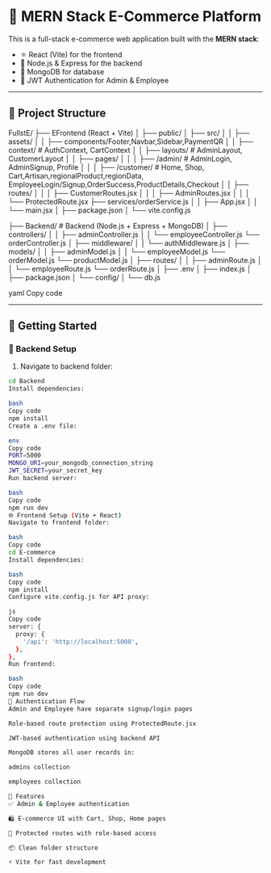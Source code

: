 # 🛒 MERN Stack E-Commerce Platform

This is a full-stack e-commerce web application built with the **MERN stack**:

- ⚛️ React (Vite) for the frontend
- 🧠 Node.js & Express for the backend
- 🍃 MongoDB for database
- 🔐 JWT Authentication for Admin & Employee

---

## 📁 Project Structure

FullstE/
├── EFrontend (React + Vite)
│ ├── public/
│ ├── src/
│ │ ├── assets/
│ │ ├── components/Footer,Navbar,Sidebar,PaymentQR
│ │ ├── context/ # AuthContext, CartContext
│ │ ├── layouts/ # AdminLayout, CustomerLayout
│ │ ├── pages/
│ │ │ ├── /admin/ # AdminLogin, AdminSignup, Profile
│ │ │ ├── /customer/ # Home, Shop, Cart,Artisan,regionalProduct,regionData, EmployeeLogin/Signup,OrderSuccess,ProductDetails,Checkout
│ │ ├── routes/
│ │ │ ├── CustomerRoutes.jsx
│ │ │ ├── AdminRoutes.jsx
│ │ │ └── ProtectedRoute.jsx
    ├── services/orderService.js
│ │ ├── App.jsx
│ │ └── main.jsx
│ ├── package.json
│ └── vite.config.js

├── Backend/ # Backend (Node.js + Express + MongoDB)
│ ├── controllers/
│ │ ├── adminController.js
│ │ └── employeeController.js
    └── orderController.js
│ ├── middleware/
│ │ └── authMiddleware.js
│ ├── models/
│ │ ├── adminModel.js
│ │ └── employeeModel.js
    └── orderModel.js
    └── productModel.js
│ ├── routes/
│ │ ├── adminRoute.js
│ │ └── employeeRoute.js
    └── orderRoute.js
│ ├── .env
│ ├── index.js
│ ├── package.json
│ └── config/
│ └── db.js

yaml
Copy code

---

## 🚀 Getting Started

### 🔧 Backend Setup

1. Navigate to backend folder:
```bash
cd Backend
Install dependencies:

bash
Copy code
npm install
Create a .env file:

env
Copy code
PORT=5000
MONGO_URI=your_mongodb_connection_string
JWT_SECRET=your_secret_key
Run backend server:

bash
Copy code
npm run dev
🌐 Frontend Setup (Vite + React)
Navigate to frontend folder:

bash
Copy code
cd E-commerce
Install dependencies:

bash
Copy code
npm install
Configure vite.config.js for API proxy:

js
Copy code
server: {
  proxy: {
    '/api': 'http://localhost:5000',
  },
},
Run frontend:

bash
Copy code
npm run dev
👥 Authentication Flow
Admin and Employee have separate signup/login pages

Role-based route protection using ProtectedRoute.jsx

JWT-based authentication using backend API

MongoDB stores all user records in:

admins collection

employees collection

📌 Features
✅ Admin & Employee authentication

🛍️ E-commerce UI with Cart, Shop, Home pages

🔐 Protected routes with role-based access

📦 Clean folder structure

⚡ Vite for fast development

